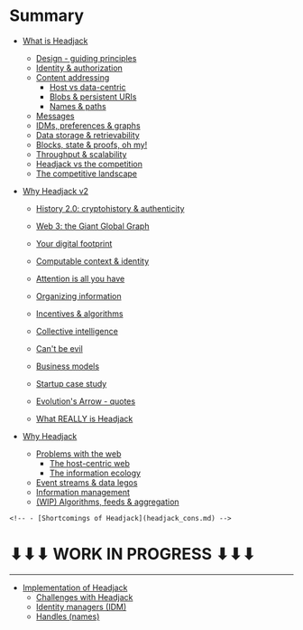 # Summary

- [What is Headjack](introduction.md)
    - [Design - guiding principles](principles.md)
    - [Identity & authorization](identity.md)
    - [Content addressing](addressing.md)
        - [Host vs data-centric](host_vs_data_centric.md)
        - [Blobs & persistent URIs](blobs_and_uris.md)
        - [Names & paths](names_and_paths.md)
    - [Messages](messages.md)
    - [IDMs, preferences & graphs](idms_preferences.md)
    - [Data storage & retrievability](store_and_retrieve.md)
    - [Blocks, state & proofs, oh my!](blocks_state_proofs.md)
    - [Throughput & scalability](numbers.md)
    - [Headjack vs the competition](competition.md)
    - [The competitive landscape](competition.md)

- [Why Headjack v2](topics.md)
    - [History 2.0: cryptohistory & authenticity](cryptohistory.md)
    - [Web 3: the Giant Global Graph](giant_global_graph.md)
    - [Your digital footprint](digital_footprint.md)

    - [Computable context & identity](digital_footprint.md)
    
    - [Attention is all you have](attention.md)
    - [Organizing information](organizing_information.md)
    - [Incentives & algorithms](incentives_algorithms.md)
    - [Collective intelligence](collective_intelligence.md)
    - [Can't be evil](cant_be_evil.md)
    - [Business models](business_models.md)
    - [Startup case study](startup_case_study.md)
    - [Evolution's Arrow - quotes](evarrow.md)
    - [What REALLY is Headjack](what_really_is_headjack.md)

- [Why Headjack](motivation.md)
    - [Problems with the web](problems_with_the_web.md)
        - [The host-centric web](host_centric.md)
        - [The information ecology](information_ecology.md)
    - [Event streams & data legos](data_legos.md)
    - [Information management](knowledge_management.md)
    - [(WIP) Algorithms, feeds & aggregation](algorithms_feeds_aggregation.md)

<!-- Mental models for Headjack -->

    <!-- - [Shortcomings of Headjack](headjack_cons.md) -->

# ⬇⬇⬇ WORK IN PROGRESS ⬇⬇⬇

---

- [Implementation of Headjack](execution.md)
    - [Challenges with Headjack](concerns.md)
    - [Identity managers (IDM)](IDM.md)
    - [Handles (names)](handles.md)

<!-- 
- [Execution (how)](execution.md)
    - [Block & state structure](block_state_structure.md)
    - [Tokenomics](tokenomics.md)
    - [Handles (names)](handles.md)
    - [Identity managers (IDM)](IDM.md)
    - [Application architectures](architecture.md)
    - [Moderation](moderation.md)
    - [Roadmap](roadmap.md)

    - [Example flow of actions & events]()
-->
